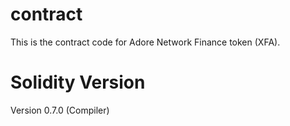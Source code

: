 # contract

This is the contract code for Adore Network Finance token (XFA). 

# Solidity Version
Version 0.7.0 (Compiler)
